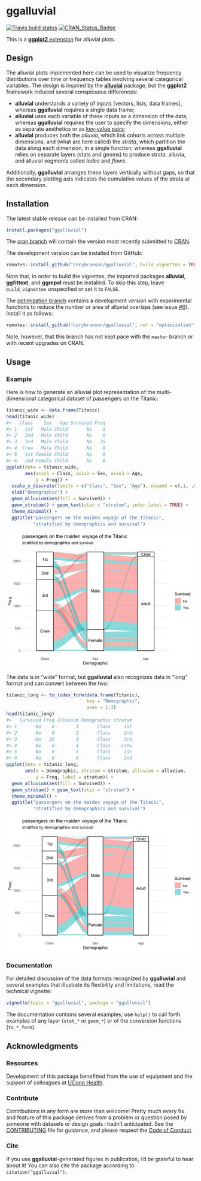 
<!-- README.md is generated from README.rmd. Please edit that file -->

# ggalluvial

[![Travis build
status](https://travis-ci.org/corybrunson/ggalluvial.svg?branch=master)](https://travis-ci.org/corybrunson/ggalluvial)
[![CRAN\_Status\_Badge](http://www.r-pkg.org/badges/version/ggalluvial)](https://cran.r-project.org/package=ggalluvial)

This is a [**ggplot2** extension](http://www.ggplot2-exts.org/) for
alluvial plots.

## Design

The alluvial plots implemented here can be used to visualize frequency
distributions over time or frequency tables involving several
categorical variables. The design is inspired by the
[**alluvial**](https://github.com/mbojan/alluvial) package, but the
**ggplot2** framework induced several conspicuous differences:

  - **alluvial** understands a variety of inputs (vectors, lists, data
    frames), whereas **ggalluvial** requires a single data frame;
  - **alluvial** uses each variable of these inputs as a dimension of
    the data, whereas **ggalluvial** requires the user to specify the
    dimensions, either as separate aesthetics or as [key-value
    pairs](http://tidyr.tidyverse.org/);
  - **alluvial** produces both the *alluvia*, which link cohorts across
    multiple dimensions, and (what are here called) the *strata*, which
    partition the data along each dimension, in a single function;
    whereas **ggalluvial** relies on separate layers (stats and geoms)
    to produce strata, alluvia, and alluvial segments called *lodes* and
    *flows*.

Additionally, **ggalluvial** arranges these layers vertically without
gaps, so that the secondary plotting axis indicates the cumulative
values of the strata at each dimension.

## Installation

The latest stable release can be installed from CRAN:

``` r
install.packages("ggalluvial")
```

The [cran branch](https://github.com/corybrunson/ggalluvial/tree/cran)
will contain the version most recently submitted to
[CRAN](https://cran.r-project.org/package=ggalluvial).

The development version can be installed from GitHub:

``` r
remotes::install_github("corybrunson/ggalluvial", build_vignettes = TRUE)
```

Note that, in order to build the vignettes, the imported packages
**alluvial**, **ggfittext**, and **ggrepel** must be installed. To skip
this step, leave `build_vignettes` unspecified or set it to `FALSE`.

The [optimization
branch](https://github.com/corybrunson/ggalluvial/tree/optimization)
contains a development version with experimental functions to reduce the
number or area of alluvial overlaps (see issue
[\#6](https://github.com/corybrunson/ggalluvial/issues/6)). Install it
as follows:

``` r
remotes::install_github("corybrunson/ggalluvial", ref = "optimization")
```

Note, however, that this branch has not kept pace with the `master`
branch or with recent upgrades on CRAN.

## Usage

### Example

Here is how to generate an alluvial plot representation of the
multi-dimensional categorical dataset of passengers on the Titanic:

``` r
titanic_wide <- data.frame(Titanic)
head(titanic_wide)
#>   Class    Sex   Age Survived Freq
#> 1   1st   Male Child       No    0
#> 2   2nd   Male Child       No    0
#> 3   3rd   Male Child       No   35
#> 4  Crew   Male Child       No    0
#> 5   1st Female Child       No    0
#> 6   2nd Female Child       No    0
ggplot(data = titanic_wide,
       aes(axis1 = Class, axis2 = Sex, axis3 = Age,
           y = Freq)) +
  scale_x_discrete(limits = c("Class", "Sex", "Age"), expand = c(.1, .05)) +
  xlab("Demographic") +
  geom_alluvium(aes(fill = Survived)) +
  geom_stratum() + geom_text(stat = "stratum", infer.label = TRUE) +
  theme_minimal() +
  ggtitle("passengers on the maiden voyage of the Titanic",
          "stratified by demographics and survival")
```

![](man/figures/README-unnamed-chunk-6-1.png)<!-- -->

The data is in “wide” format, but **ggalluvial** also recognizes data in
“long” format and can convert between the two:

``` r
titanic_long <- to_lodes_form(data.frame(Titanic),
                              key = "Demographic",
                              axes = 1:3)
head(titanic_long)
#>   Survived Freq alluvium Demographic stratum
#> 1       No    0        1       Class     1st
#> 2       No    0        2       Class     2nd
#> 3       No   35        3       Class     3rd
#> 4       No    0        4       Class    Crew
#> 5       No    0        5       Class     1st
#> 6       No    0        6       Class     2nd
ggplot(data = titanic_long,
       aes(x = Demographic, stratum = stratum, alluvium = alluvium,
           y = Freq, label = stratum)) +
  geom_alluvium(aes(fill = Survived)) +
  geom_stratum() + geom_text(stat = "stratum") +
  theme_minimal() +
  ggtitle("passengers on the maiden voyage of the Titanic",
          "stratified by demographics and survival")
```

![](man/figures/README-unnamed-chunk-7-1.png)<!-- -->

### Documentation

For detailed discussion of the data formats recognized by **ggalluvial**
and several examples that illustrate its flexibility and limitations,
read the technical vignette:

``` r
vignette(topic = "ggalluvial", package = "ggalluvial")
```

The documentation contains several examples; use `help()` to call forth
examples of any layer (`stat_*` or `geom_*`) or of the conversion
functions (`to_*_form`).

## Acknowledgments

### Resources

Development of this package benefitted from the use of equipment and the
support of colleagues at [UConn Health](https://health.uconn.edu/).

### Contribute

Contributions in any form are more than welcome\! Pretty much every fix
and feature of this package derives from a problem or question posed by
someone with datasets or design goals i hadn’t anticipated. See the
[CONTRIBUTING](CONTRIBUTING.md) file for guidance, and please respect
the [Code of Conduct](CODE_OF_CONDUCT.md).

### Cite

If you use **ggalluvial**-generated figures in publication, i’d be
grateful to hear about it\! You can also cite the package according to
`citation("ggalluvial")`.
